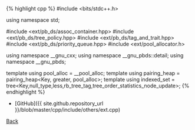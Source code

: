 {% highlight cpp %}
#include <bits/stdc++.h>

using namespace std;

#include <ext/pb_ds/assoc_container.hpp>
#include <ext/pb_ds/tree_policy.hpp>
#include <ext/pb_ds/tag_and_trait.hpp>
#include <ext/pb_ds/priority_queue.hpp>
#include <ext/pool_allocator.h>

using namespace __gnu_cxx;
using namespace __gnu_pbds::detail;
using namespace __gnu_pbds;

template<typename Key>
using pool_alloc = __pool_alloc<Key>;
template<typename Key>
using pairing_heap = pairing_heap<Key, greater<Key>, pool_alloc<Key>>;
template<typename Key>
using indexed_set = tree<Key,null_type,less<Key>,rb_tree_tag,tree_order_statistics_node_update>;
{% endhighlight %}

- [GitHub]({{ site.github.repository_url }}/blob/master/cpp/include/others/ext.cpp)

[Back](../..)
